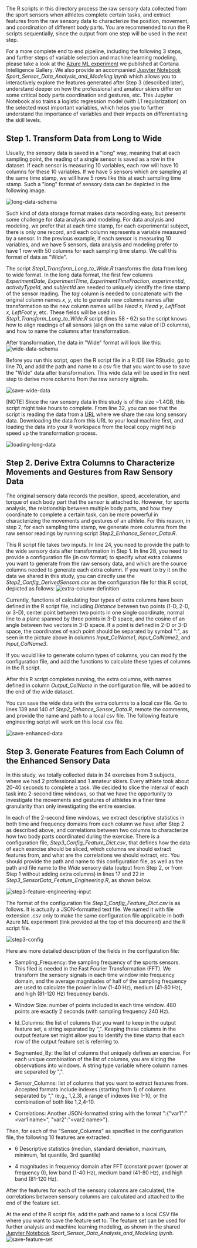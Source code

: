 The R scripts in this directory process the raw sensory data collected from the sport sensors when athletes complete certain tasks, and extract features from the raw sensory data to characterize the position, movement, and coordination of different body parts. You are recommended to run the R scripts sequentially, since the output from one step will be used in the next step. 

For a more complete end to end pipeline, including the following 3 steps, and further steps of variable selection and machine learning modeling, please take a look at the [Azure ML experiment](https://aka.ms/sports-sensor-aml-exp) we published at Cortana Intelligence Gallery. We also provide an accompanied [Jupyter Notebook](./Sport_Sensor_Data_Analysis_and_Modeling.ipynb) _Sport\_Sensor\_Data\_Analysis\_and\_Modeling.ipynb_ which allows you to interactively explore the features generated after Step 3 (described later), understand deeper on how the professional and amateur skiers differ on some critical body parts coordination and gestures, etc. This Jupyter Notebook also trains a logistic regression model (with _L1_ regularization) on the selected most important variables, which helps you to further understand the importance of variables and their impacts on differentiating the skill levels.

## Step 1. Transform Data from Long to Wide
Usually, the sensory data is saved in a "long" way, meaning that at each sampling point, the reading of a single sensor is saved as a row in the dataset. If each sensor is measuring 10 variables, each row will have 10 columns for these 10 variables. If we have 5 sensors which are sampling at the same time stamp, we will have 5 rows like this at each sampling time stamp. Such a "long" format of sensory data can be depicted in the following image.

![long-data-schema](./media/long-data-schema.png)

Such kind of data storage format makes data recording easy, but presents some challenge for data analysis and modeling. For data analysis and modeling, we prefer that at each time stamp, for each experimental subject, there is only one record, and each column represents a variable measured by a sensor. In the previous example, if each sensor is measuring 10 variables, and we have 5 sensors, data analysis and modeling prefer to have 1 row with 50 columns for each sampling time stamp. We call this format of data as "Wide".  

The script _Step1\_Transform\_Long\_to\_Wide.R_ transforms the data from long to wide format. In the long data format, the first few columns _ExperimentDate_, _ExperimentTime_, _ExperimentTimeFraction_, _experimentid_, _activityTypeId_, and _subjectId_ are needed to uniquely identify the time stamp of the sensor reading. The _tag_ column is needed to concatenate with the original column names _x_, _y_, etc to generate new columns names after transformation so the new column names will be _Head x_, _Head y_, _LeftFoot x_, _LeftFoot y_, etc. These fields will be used in _Step1\_Transform\_Long\_to\_Wide.R_ script (lines 58 - 62) so the script knows how to align readings of all sensors (align on the same value of ID columns), and how to name the columns after transformation. 

After transformation, the data in "Wide" format will look like this:
![wide-data-schema](./media/wide-data-schema.png)

Before you run this script, open the R script file in a R IDE like RStudio, go to line 70, and add the path and name to a csv file that you want to use to save the "Wide" data after transformation. This wide data will be used in the next step to derive more columns from the raw sensory signals. 

![save-wide-data](./media/save-wide-data.png)

[NOTE] Since the raw sensory data in this study is of the size ~1.4GB, this script might take hours to complete. From line 32, you can see that the script is reading the data from a [URL](https://aka.ms/sportssensordata) where we share the raw long sensory data. Downloading the data from this URL to your local machine first, and loading the data into your R workspace from the local copy might help speed up the transformation process. 

![loading-long-data](./media/loading-long-data.png)

## Step 2. Derive Extra Columns to Characterize Movements and Gestures from Raw Sensory Data
The original sensory data records the position, speed, acceleration, and torque of each body part that the sensor is attached to. However, for sports analysis, the relationship between multiple body parts, and how they coordinate to complete a certain task, can be more powerful in characterizing the movements and gestures of an athlete. For this reason, in step 2, for each sampling time stamp, we generate more columns from the raw sensor readings by running script _Step2\_Enhance\_Sensor\_Data.R_. 

This R script file takes two inputs. In line 24, you need to provide the path to the wide sensory data after transformation in Step 1. In line 28, you need to provide a configuration file (in csv format) to specify what extra columns you want to generate from the raw sensory data, and which are the source columns needed to generate each extra column. If you want to try it on the data we shared in this study, you can directly use the _Step2\_Config\_DerivedSensors.csv_ as the configuration file for this R script, depicted as follows:
![extra-column-definition](./media/extra-column-definition.png)

Currently, functions of calculating four types of extra columns have been defined in the R script file, including _Distance_ between two points (1-D, 2-D, or 3-D), center point between two points in one single coordinate, normal line to a plane spanned by three points in 3-D space, and the cosine of an angle between two vectors in 3-D space. If a point is defined in 2-D or 3-D space, the coordinates of each point should be separated by symbol ":", as seen in the picture above in columns _Input\_ColName1_, _Input\_ColName2_, and _Input\_ColName3_. 

If you would like to generate column types of columns, you can modify the configuration file, and add the functions to calculate these types of columns in the R script. 

After this R script completes running, the extra columns, with names defined in column _Output\_ColName_ in the configuration file, will be added to the end of the wide dataset. 

You can save the wide data with the extra columns to a local csv file. Go to lines 139 and 140 of _Step2\_Enhance\_Sensor\_Data.R_, remote the comments, and provide the name and path to a local csv file. The following feature engineering script will work on this local csv file. 

![save-enhanced-data](./media/save-enhanced-data.png)

## Step 3. Generate Features from Each Column of the Enhanced Sensory Data
In this study, we totally collected data in 34 exercises from 3 subjects, where we had 2 professional and 1 amateur skiers. Every athlete took about 20-40 seconds to complete a task. We decided to slice the interval of each task into 2-second time windows, so that we have the opportunity to investigate the movements and gestures of athletes in a finer time granularity than only investigating the entire exercise. 

In each of the 2-second time windows, we extract descriptive statistics in both time and frequency domains from each column we have after Step 2 as described above, and correlations between two columns to characterize how two body parts coordinated during the exercise. There is a configuration file, _Step3\_Config\_Feature\_Dict.csv_, that defines how the data of each exercise should be sliced, which columns we should extract features from, and what are the correlations we should extract, etc. You should provide the path and name to this configuration file, as well as the path and file name to the _Wide_ sensory data (output from Step 2, or from Step 1 without adding extra columns) in lines 17 and 22 in _Step3\_SensorData\_Feature\_Engineering.R_, as shown below. 

![step3-feature-engineering-input](./media/step3-feature-engineering-input.png) 

The format of the configuration file _Step3\_Config\_Feature\_Dict.csv_ is as follows. It is actually a JSON-formatted text file. We named it with file extension _.csv_ only to make the same configuration file applicable in both Azure ML experiment (link provided at the top of this document) and the R script file. 

![step3-config](./media/step3-config.png)

Here are more detailed description of the fields in the configuration file:

- Sampling_Frequency: the sampling frequency of the sports sensors. This filed is needed in the Fast Fourier Transformation (FFT). We transform the sensory signals in each time window into frequency domain, and the average magnitudes of half of the sampling frequency are used to calculate the power in  low (1-40 Hz), medium (41-80 Hz), and high (81-120 Hz) frequency bands. 

- Window Size: number of points included in each time window. 480 points are exactly 2 seconds (with sampling frequency 240 Hz).

- Id_Columns: the list of columns that you want to keep in the output feature set, a string separated by ",". Keeping these columns in the output feature set might allow you to identify the time stamp that each row of the output feature set is referring to. 

- Segmented_By: the list of columns that uniquely defines an exercise. For each unique combination of the list of columns, you are slicing the observations into windows. A string type variable where column names are separated by ",".

- Sensor_Columns: list of columns that you want to extract features from. Accepted formats include indexes (starting from 1) of columns separated by "," (e.g., 1,2,3), a range of indexes like 1-10, or the combination of both like 1,2,4-10. 

- Correlations: Another JSON-formatted string with the format "<correlation name>:{"var1":"<var1 name\>", "var2":"<var2 name\>"}. 

Then, for each of the "Sensor_Columns" as specified in the configuration file, the following 10 features are extracted:

- 6 Descriptive statistics (median, standard deviation, maximum, minimum, 1st quantile, 3rd quantile)

- 4 magnitudes in frequency domain after FFT (constant power (power at frequency 0), low band (1-40 Hz), medium band (41-80 Hz), and high band (81-120 Hz). 

After the features for each of the sensory columns are calculated, the correlations between sensory columns are calculated and attached to the end of the feature set.

At the end of the R script file, add the path and name to a local CSV file where you want to save the feature set to. The feature set can be used for further analysis and machine learning modeling, as shown in the shared [Jupyter Notebook](./Sport_Sensor_Data_Analysis_and_Modeling.ipynb) _Sport\_Sensor\_Data\_Analysis\_and\_Modeling.ipynb_.  
![save-feature-set](./media/save-feature-set.png)

